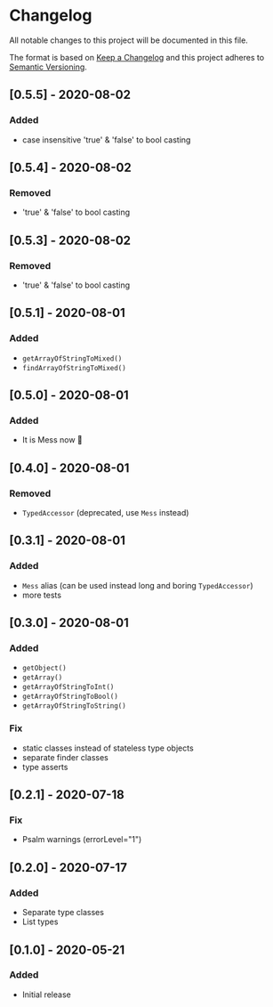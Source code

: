 # Changelog
All notable changes to this project will be documented in this file.

The format is based on [Keep a Changelog](http://keepachangelog.com/en/1.0.0/)
and this project adheres to [Semantic Versioning](http://semver.org/spec/v2.0.0.html).

## [0.5.5] - 2020-08-02
### Added
- case insensitive 'true' & 'false' to bool casting

## [0.5.4] - 2020-08-02
### Removed
- 'true' & 'false' to bool casting

## [0.5.3] - 2020-08-02
### Removed
- 'true' & 'false' to bool casting

## [0.5.1] - 2020-08-01
### Added
- `getArrayOfStringToMixed()`
- `findArrayOfStringToMixed()`

## [0.5.0] - 2020-08-01
### Added
- It is Mess now 🍺

## [0.4.0] - 2020-08-01
### Removed
- `TypedAccessor` (deprecated, use `Mess` instead)

## [0.3.1] - 2020-08-01
### Added
- `Mess` alias (can be used instead long and boring `TypedAccessor`)
- more tests

## [0.3.0] - 2020-08-01
### Added
- `getObject()`
- `getArray()`
- `getArrayOfStringToInt()`
- `getArrayOfStringToBool()`
- `getArrayOfStringToString()`

### Fix
- static classes instead of stateless type objects
- separate finder classes
- type asserts 

## [0.2.1] - 2020-07-18
### Fix
- Psalm warnings (errorLevel="1")

## [0.2.0] - 2020-07-17
### Added
- Separate type classes
- List types

## [0.1.0] - 2020-05-21
### Added
- Initial release